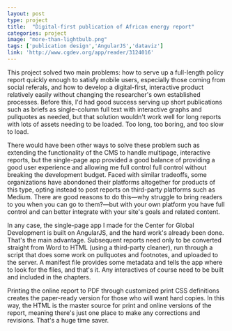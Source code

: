 ```yaml
---
layout: post
type: project
title:  "Digital-first publication of African energy report"
categories: project
image: "more-than-lightbulb.png"
tags: ['publication design','AngularJS','dataviz']
link: 'http://www.cgdev.org/app/reader/3124016'
---
```


This project solved two main problems: how to serve up a full-length policy report quickly enough to satisfy mobile users, especially those coming from social referals, and how to develop a digital-first, interactive product relatively easily without changing the researcher's own established processes. Before this, I'd had good success serving up short publications such as briefs as single-column  full text with interactive graphs and pullquotes as needed, but that solution wouldn't work well for long reports with lots of assets  needing to be loaded. Too long, too boring, and too slow to load.

There would have been other ways to solve these problem such as extending the functionality of the CMS to handle multipage, interactive reports, but the single-page app provided a good balance of providing a good user experience and allowing me full control full control without breaking the development budget. Faced with similar tradeoffs, some organizations have abondoned their platforms altogether for products of this type, opting instead to post reports on third-party platforms such as Medium. There are good reasons to do this—why struggle to bring readers to you when you can go to them?—but with your own platform you have full control and can better integrate with your site's goals and related content.

In any case, the single-page app I made for the Center for Global Development is built on AngularJS, and the hard work's already been done. That's the main advantage. Subsequent reports need only to be converted straight from Word to HTML (using a third-party cleaner), run through a script that does some work on pullquotes and footnotes, and uploaded to the server. A manifest file provides some metadata and tells the app where to look for the files, and that's it. Any interactives of course need to be built and included in the chapters.

Printing the online report to PDF through customized print CSS definitions creates the paper-ready version for those who will want hard copies. In this way, the HTML is the master source for print and online versions of the report, meaning there's just one place to make any corrections and revisions. That's a huge time saver.